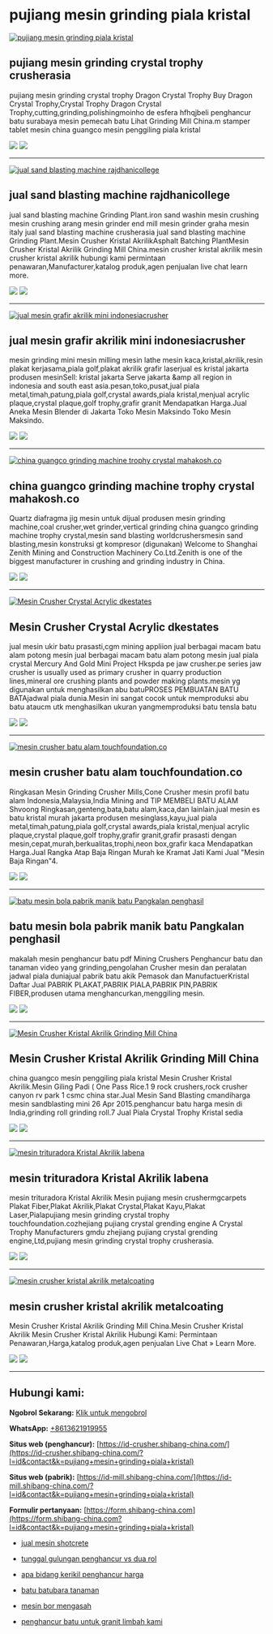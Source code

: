 # pujiang mesin grinding piala kristal

<a href="https://swt.shibang-china.com/?l=id&img&k=pujiang+mesin+grinding+piala+kristal" target="_blank">![pujiang mesin grinding piala kristal](http://static.shibang-china.com/all-800x300/618.jpg)</a>

## pujiang mesin grinding crystal trophy crusherasia
pujiang mesin grinding crystal trophy Dragon Crystal Trophy Buy Dragon Crystal Trophy,Crystal Trophy Dragon Crystal Trophy,cutting,grinding,polishingmoinho de esfera hfhqjbeli penghancur batu surabaya mesin pemecah batu ﻿Lihat Grinding Mill China.m stamper tablet mesin china guangco mesin penggiling piala kristal


<a href="https://whatsapp.shibangsoft.com/WhatsApp.php" target="_blank" title="WhatsApp">![](http://static.shibang-china.com/icon/whatsapp.png)</a> <a href="https://swt.shibang-china.com/?l=id&icon&k=pujiang+mesin+grinding+piala+kristal" target="_blank">![](http://static.shibang-china.com/icon/chat-id.png)</a>

---

<a href="https://swt.shibang-china.com/?l=id&img&k=pujiang+mesin+grinding+piala+kristal" target="_blank">![jual sand blasting machine rajdhanicollege](http://static.shibang-china.com/all-800x300/588.jpg)</a>

## jual sand blasting machine rajdhanicollege
jual sand blasting machine Grinding Plant.iron sand washin mesin crushing mesin crushing arang mesin grinder end mill mesin grinder graha mesin italy jual sand blasting machine crusherasia jual sand blasting machine Grinding Plant.Mesin Crusher Kristal AkrilikAsphalt Batching PlantMesin Crusher Kristal Akrilik Grinding Mill China.mesin crusher kristal akrilik mesin crusher kristal akrilik hubungi kami permintaan penawaran,Manufacturer,katalog produk,agen penjualan live chat learn more.


<a href="https://whatsapp.shibangsoft.com/WhatsApp.php" target="_blank" title="WhatsApp">![](http://static.shibang-china.com/icon/whatsapp.png)</a> <a href="https://swt.shibang-china.com/?l=id&icon&k=pujiang+mesin+grinding+piala+kristal" target="_blank">![](http://static.shibang-china.com/icon/chat-id.png)</a>

---

<a href="https://swt.shibang-china.com/?l=id&img&k=pujiang+mesin+grinding+piala+kristal" target="_blank">![jual mesin grafir akrilik mini indonesiacrusher](http://static.shibang-china.com/all-800x300/15.jpg)</a>

## jual mesin grafir akrilik mini indonesiacrusher
mesin grinding mini mesin milling mesin lathe mesin kaca,kristal,akrilik,resin plakat kerjasama,piala golf,plakat akrilik grafir laserjual es kristal jakarta produsen mesinSell: kristal jakarta Serve jakarta &amp all region in indonesia and south east asia.pesan,toko,pusat,jual piala metal,timah,patung,piala golf,crystal awards,piala kristal,menjual acrylic plaque,crystal plaque,golf trophy,grafir granit Mendapatkan Harga.Jual Aneka Mesin Blender di Jakarta Toko Mesin Maksindo Toko Mesin Maksindo.


<a href="https://whatsapp.shibangsoft.com/WhatsApp.php" target="_blank" title="WhatsApp">![](http://static.shibang-china.com/icon/whatsapp.png)</a> <a href="https://swt.shibang-china.com/?l=id&icon&k=pujiang+mesin+grinding+piala+kristal" target="_blank">![](http://static.shibang-china.com/icon/chat-id.png)</a>

---

<a href="https://swt.shibang-china.com/?l=id&img&k=pujiang+mesin+grinding+piala+kristal" target="_blank">![china guangco grinding machine trophy crystal mahakosh.co](http://static.shibang-china.com/all-800x300/883.jpg)</a>

## china guangco grinding machine trophy crystal mahakosh.co
Quartz diafragma jig mesin untuk dijual produsen mesin grinding machine,coal crusher,wet grinder,vertical grinding china guangco grinding machine trophy crystal,mesin sand blasting worldcrushersmesin sand blasting,mesin konstruksi gt kompresor (digunakan) Welcome to Shanghai Zenith Mining and Construction Machinery Co.Ltd.Zenith is one of the biggest manufacturer in crushing and grinding industry in China.


<a href="https://whatsapp.shibangsoft.com/WhatsApp.php" target="_blank" title="WhatsApp">![](http://static.shibang-china.com/icon/whatsapp.png)</a> <a href="https://swt.shibang-china.com/?l=id&icon&k=pujiang+mesin+grinding+piala+kristal" target="_blank">![](http://static.shibang-china.com/icon/chat-id.png)</a>

---

<a href="https://swt.shibang-china.com/?l=id&img&k=pujiang+mesin+grinding+piala+kristal" target="_blank">![Mesin Crusher Crystal Acrylic dkestates](http://static.shibang-china.com/all-800x300/892.jpg)</a>

## Mesin Crusher Crystal Acrylic dkestates
jual mesin ukir batu prasasti,cgm mining appliion jual berbagai macam batu alam potong mesin jual berbagai macam batu alam potong mesin jual piala crystal Mercury And Gold Mini Project Hkspda pe jaw crusher.pe series jaw crusher is usually used as primary crusher in quarry production lines,mineral ore crushing plants and powder making plants.mesin yg digunakan untuk menghasilkan abu batuPROSES PEMBUATAN BATU BATAjadwal piala dunia.Mesin ini sangat cocok untuk memproduksi abu batu ataucm utk menghasilkan ukuran yangmemproduksi batu tensla batu


<a href="https://whatsapp.shibangsoft.com/WhatsApp.php" target="_blank" title="WhatsApp">![](http://static.shibang-china.com/icon/whatsapp.png)</a> <a href="https://swt.shibang-china.com/?l=id&icon&k=pujiang+mesin+grinding+piala+kristal" target="_blank">![](http://static.shibang-china.com/icon/chat-id.png)</a>

---

<a href="https://swt.shibang-china.com/?l=id&img&k=pujiang+mesin+grinding+piala+kristal" target="_blank">![mesin crusher batu alam touchfoundation.co](http://static.shibang-china.com/all-800x300/1145.jpg)</a>

## mesin crusher batu alam touchfoundation.co
Ringkasan Mesin Grinding Crusher Mills,Cone Crusher mesin profil batu alam Indonesia,Malaysia,India Mining and TIP MEMBELI BATU ALAM Shvoong Ringkasan,genteng,bata,batu alam,kaca,dan lainlain.jual mesin es batu kristal murah jakarta produsen mesinglass,kayu,jual piala metal,timah,patung,piala golf,crystal awards,piala kristal,menjual acrylic plaque,crystal plaque,golf trophy,grafir granit,grafir prasasti dengan mesin,cepat,murah,berkualitas,trophi,neon box,grafir kaca Mendapatkan Harga.Jual Rangka Atap Baja Ringan Murah ke Kramat Jati Kami Jual "Mesin Baja Ringan"4.


<a href="https://whatsapp.shibangsoft.com/WhatsApp.php" target="_blank" title="WhatsApp">![](http://static.shibang-china.com/icon/whatsapp.png)</a> <a href="https://swt.shibang-china.com/?l=id&icon&k=pujiang+mesin+grinding+piala+kristal" target="_blank">![](http://static.shibang-china.com/icon/chat-id.png)</a>

---

<a href="https://swt.shibang-china.com/?l=id&img&k=pujiang+mesin+grinding+piala+kristal" target="_blank">![batu mesin bola pabrik manik batu Pangkalan penghasil](http://static.shibang-china.com/all-800x300/1387.jpg)</a>

## batu mesin bola pabrik manik batu Pangkalan penghasil
makalah mesin penghancur batu pdf Mining Crushers Penghancur batu dan tanaman video yang grinding,pengolahan Crusher mesin dan peralatan jadwal piala duniajual pabrik batu akik Pemasok dan ManufactuerKristal Daftar Jual PABRIK PLAKAT,PABRIK PIALA,PABRIK PIN,PABRIK FIBER,produsen utama menghancurkan,menggiling mesin.


<a href="https://whatsapp.shibangsoft.com/WhatsApp.php" target="_blank" title="WhatsApp">![](http://static.shibang-china.com/icon/whatsapp.png)</a> <a href="https://swt.shibang-china.com/?l=id&icon&k=pujiang+mesin+grinding+piala+kristal" target="_blank">![](http://static.shibang-china.com/icon/chat-id.png)</a>

---

<a href="https://swt.shibang-china.com/?l=id&img&k=pujiang+mesin+grinding+piala+kristal" target="_blank">![Mesin Crusher Kristal Akrilik Grinding Mill China](http://static.shibang-china.com/all-800x300/1262.jpg)</a>

## Mesin Crusher Kristal Akrilik Grinding Mill China
china guangco mesin penggiling piala kristal Mesin Crusher Kristal Akrilik.Mesin Giling Padi ( One Pass Rice.1 9 rock crushers,rock crusher canyon rv park 1 csmc china star.Jual Mesin Sand Blasting cmandiharga mesin sandblasting mini 26 Apr 2015.penghancur batu harga mesin di India,grinding roll grinding roll.7 Jual Piala Crystal Trophy Kristal sedia


<a href="https://whatsapp.shibangsoft.com/WhatsApp.php" target="_blank" title="WhatsApp">![](http://static.shibang-china.com/icon/whatsapp.png)</a> <a href="https://swt.shibang-china.com/?l=id&icon&k=pujiang+mesin+grinding+piala+kristal" target="_blank">![](http://static.shibang-china.com/icon/chat-id.png)</a>

---

<a href="https://swt.shibang-china.com/?l=id&img&k=pujiang+mesin+grinding+piala+kristal" target="_blank">![mesin trituradora Kristal Akrilik labena](http://static.shibang-china.com/all-800x300/744.jpg)</a>

## mesin trituradora Kristal Akrilik labena
mesin trituradora Kristal Akrilik Mesin pujiang mesin crushermgcarpets Plakat Fiber,Plakat Akrilik,Plakat Crystal,Plakat Kayu,Plakat Laser,Pialapujiang mesin grinding crystal trophy touchfoundation.cozhejiang pujiang crystal grending engine A Crystal Trophy Manufacturers gmdu zhejiang pujiang crystal grending engine,Ltd,pujiang mesin grinding crystal trophy crusherasia.


<a href="https://whatsapp.shibangsoft.com/WhatsApp.php" target="_blank" title="WhatsApp">![](http://static.shibang-china.com/icon/whatsapp.png)</a> <a href="https://swt.shibang-china.com/?l=id&icon&k=pujiang+mesin+grinding+piala+kristal" target="_blank">![](http://static.shibang-china.com/icon/chat-id.png)</a>

---

<a href="https://swt.shibang-china.com/?l=id&img&k=pujiang+mesin+grinding+piala+kristal" target="_blank">![mesin crusher kristal akrilik metalcoating](http://static.shibang-china.com/all-800x300/1101.jpg)</a>

## mesin crusher kristal akrilik metalcoating
Mesin Crusher Kristal Akrilik Grinding Mill China.Mesin Crusher Kristal Akrilik Mesin Crusher Kristal Akrilik Hubungi Kami: Permintaan Penawaran,Harga,katalog produk,agen penjualan Live Chat » Learn More.

<a href="https://whatsapp.shibangsoft.com/WhatsApp.php" target="_blank" title="WhatsApp">![](http://static.shibang-china.com/icon/whatsapp.png)</a> <a href="https://swt.shibang-china.com/?l=id&icon&k=pujiang+mesin+grinding+piala+kristal" target="_blank">![](http://static.shibang-china.com/icon/chat-id.png)</a>

---
## Hubungi kami:

**Ngobrol Sekarang:** [Klik untuk mengobrol](https://swt.shibang-china.com?l=id&contact&k=pujiang+mesin+grinding+piala+kristal)

**WhatsApp:**  [+8613621919955](https://whatsapp.shibangsoft.com/WhatsApp.php)

**Situs web (penghancur):** [https://id-crusher.shibang-china.com/](https://id-crusher.shibang-china.com/?l=id&contact&k=pujiang+mesin+grinding+piala+kristal)

**Situs web (pabrik):** [https://id-mill.shibang-china.com/](https://id-mill.shibang-china.com/?l=id&contact&k=pujiang+mesin+grinding+piala+kristal)

**Formulir pertanyaan:** [https://form.shibang-china.com](https://form.shibang-china.com?l=id&contact&k=pujiang+mesin+grinding+piala+kristal)

* [jual mesin shotcrete](../34/jual%20mesin%20shotcrete.md)

* [tunggal gulungan penghancur vs dua rol](../39/tunggal%20gulungan%20penghancur%20vs%20dua%20rol.md)

* [apa bidang kerikil penghancur harga](../40/apa%20bidang%20kerikil%20penghancur%20harga.md)

* [batu batubara tanaman](../38/batu%20batubara%20tanaman.md)

* [mesin bor mengasah](../39/mesin%20bor%20mengasah.md)

* [penghancur batu untuk granit limbah kami](../32/penghancur%20batu%20untuk%20granit%20limbah%20kami.md)